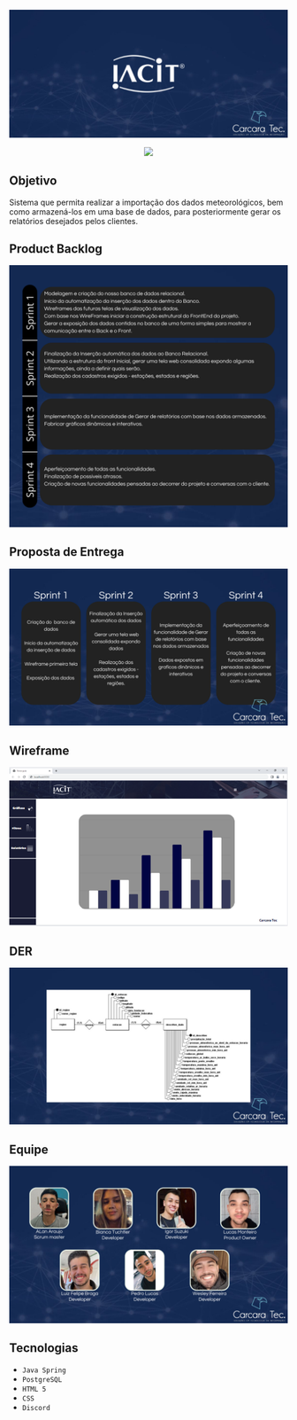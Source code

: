 ![slide1](https://github.com/CarcaraTec/IACIT/blob/d0dfc7916dbcba8dd33ff813b087f2167b0b7db8/Apresentacao/API%20IACIT.png)

<p align="center">
<img src="http://img.shields.io/static/v1?label=STATUS&message=EM%20DESENVOLVIMENTO&color=GREEN&style=for-the-badge"/>
</p>

## Objetivo
Sistema que permita realizar a importação dos dados meteorológicos, bem como armazená-los em uma base de dados, para posteriormente gerar os relatórios desejados pelos clientes.

## Product Backlog
![slide3](https://github.com/CarcaraTec/IACIT/blob/9cc5f7d112aa1dbdcafd324183f230080d0c9c56/Apresentacao/Product%20Backlog.png)

## Proposta de Entrega
![slide4](https://github.com/CarcaraTec/IACIT/blob/7911fa08e663e266980b6f69113454307dc599d4/Apresentacao/cards.png)

## Wireframe
![slide5](https://github.com/CarcaraTec/IACIT/blob/8638bd53f509089ad7ce2114fb21120614ada315/Apresentacao/wireframe/canvas1.PNG)

## DER
![slide6](https://github.com/CarcaraTec/IACIT/blob/801cc4365d1fd6dda8d0b8da96806bfc1451aa90/Apresentacao/Modelagem.png)

## Equipe
![slide8](https://github.com/CarcaraTec/IACIT/blob/0fd88f9531d908bbac4b1f549a502565b73f96f3/Apresentacao/Equipe.png)
## Tecnologias

- `Java Spring`
- `PostgreSQL`
- `HTML 5`
- `CSS`
- `Discord`


  
